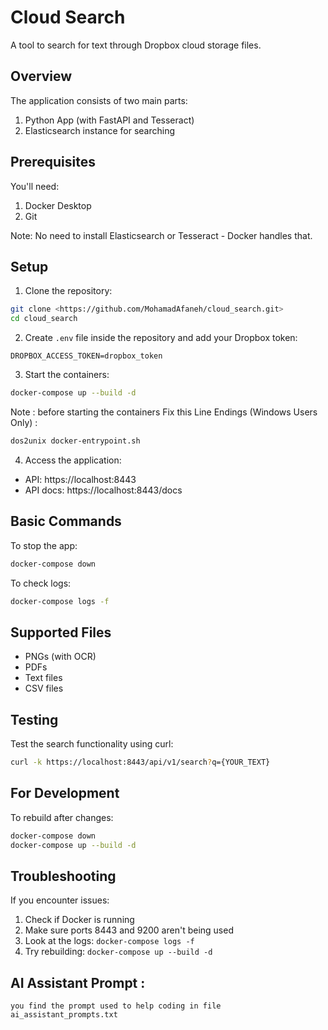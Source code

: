 # Cloud Search

A tool to search for text through Dropbox cloud storage files.

## Overview

The application consists of two main parts:
1. Python App (with FastAPI and Tesseract)
2. Elasticsearch instance for searching

## Prerequisites

You'll need:
1. Docker Desktop
2. Git

Note: No need to install Elasticsearch or Tesseract - Docker handles that.

## Setup

1. Clone the repository:
```bash
git clone <https://github.com/MohamadAfaneh/cloud_search.git>
cd cloud_search
```

2. Create `.env` file inside the repository and add your Dropbox token:
```
DROPBOX_ACCESS_TOKEN=dropbox_token
```

3. Start the containers:
```bash
docker-compose up --build -d
```

Note : 
before starting the containers Fix this Line Endings (Windows Users Only) :

```bash
dos2unix docker-entrypoint.sh
```

4. Access the application:
- API: https://localhost:8443
- API docs: https://localhost:8443/docs

## Basic Commands

To stop the app:
```bash
docker-compose down
```

To check logs:
```bash
docker-compose logs -f
```

## Supported Files

- PNGs (with OCR)
- PDFs
- Text files
- CSV files

## Testing

Test the search functionality using curl:
```bash
curl -k https://localhost:8443/api/v1/search?q={YOUR_TEXT}
```

## For Development

To rebuild after changes:
```bash
docker-compose down
docker-compose up --build -d
```

## Troubleshooting

If you encounter issues:
1. Check if Docker is running
2. Make sure ports 8443 and 9200 aren't being used
3. Look at the logs: `docker-compose logs -f`
4. Try rebuilding: `docker-compose up --build -d`


## AI Assistant Prompt :
    you find the prompt used to help coding in file ai_assistant_prompts.txt
